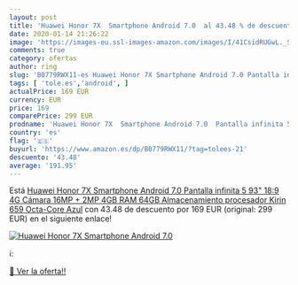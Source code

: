 ```yaml
---
layout: post
title: 'Huawei Honor 7X  Smartphone Android 7.0  al 43.48 % de descuento'
date: 2020-01-14 21:26:22
image: 'https://images-eu.ssl-images-amazon.com/images/I/41CsidRUGwL._SL200_.jpg'
comments: true
category: ofertas
author: ring
slug: 'B0779RWX11-es Huawei Honor 7X Smartphone Android 7.0 Pantalla infinita 5...'
tags: [ 'tole.es','android', ]
actualPrice: 169 EUR
currency: EUR
price: 169
comparePrice: 299 EUR
prodname: 'Huawei Honor 7X  Smartphone Android 7.0  Pantalla infinita 5 93" 18:9  4G  Cámara 16MP + 2MP  4GB RAM  64GB Almacenamiento  procesador Kirin 659 Octa-Core   Azul'
country: 'es'
flag: '🇪🇸'
buyurl: 'https://www.amazon.es/dp/B0779RWX11/?tag=tolees-21'
descuento: '43.48'
average: '191.95'
---
```


Está [Huawei Honor 7X  Smartphone Android 7.0  Pantalla infinita 5 93" 18:9  4G  Cámara 16MP + 2MP  4GB RAM  64GB Almacenamiento  procesador Kirin 659 Octa-Core   Azul](https://www.amazon.es/dp/B0779RWX11/?tag=tolees-21) con 43.48 de descuento por 169 EUR (original: 299 EUR) en el siguiente enlace!

[![Huawei Honor 7X  Smartphone Android 7.0 ](https://images-eu.ssl-images-amazon.com/images/I/41CsidRUGwL._SL200_.jpg)](https://www.amazon.es/dp/B0779RWX11/?tag=tolees-21)

ℹ️:


[🛒 Ver la oferta!!](https://www.amazon.es/dp/B0779RWX11/?tag=tolees-21)
